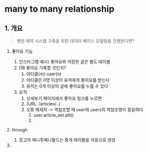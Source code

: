 
# many to many relationship

## 1. 개요
>병원 예약 시스템 구축을 위한 데이터 베이스 모델링을 진행한다면?

1. 좋아요 기능
	1. 인스타그램 예시) 좋아요와 저장한 글은 별도 테이블
	2. DB 좋아요 기록할 것인지?
		1. 아티클(m)-user(n)
		2. 아티클은 0명 이상의 유저에게 좋아요를 받는다
		3. 유저는 0개 이상의 글에 좋아요를 누를 수 있다 
	3. 로직
		1. 상세보기 페이지에서 좋아요 링크를 누르면
		2. (URL: /articles/..)
		3. 오류 메세지 -> 역참조할 때 user와 users의 역참조명이 동일하다 
			1. user.article_set.alll()
			2. 

2. through 
	1. 장고의 매니투매니필드는 중개 테이블을 자동으로 생성
3. 